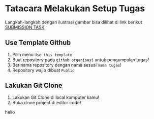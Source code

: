 # Tatacara Melakukan Setup Tugas

Langkah-langkah dengan ilustrasi gambar bisa dilihat di link berikut [SUBMISSION TASK](https://docs.google.com/presentation/d/1n_bXaAbSSoxznhN7m-w2ZnU_N07p_N4MpMI3dCxH2QI/edit#slide=id.g248d6597362_0_573)

## Use Template Github

1. Pilih menu `Use this template`
2. Buat repository pada `github organisasi` untuk pengumpulan tugas!
3. Berinama repository dengan nama sesuai `nama tugas`!
4. Repository wajib dibuat `Public`

## Lakukan Git Clone

1. Lakukan Git Clone di local komputer kamu!
2. Buka clone project di editor code!

hello